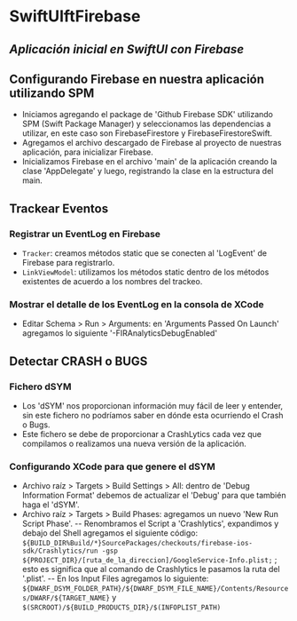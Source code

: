 # SwiftUIftFirebase
## _Aplicación inicial en SwiftUI con Firebase_

## Configurando Firebase en nuestra aplicación utilizando SPM
- Iniciamos agregando el package de 'Github Firebase SDK' utilizando SPM (Swift Package Manager) y seleccionamos las dependencias a utilizar, en este caso son FirebaseFirestore y FirebaseFirestoreSwift.
- Agregamos el archivo descargado de Firebase al proyecto de nuestras aplicación, para inicializar Firebase.
- Inicializamos Firebase en el archivo 'main' de la aplicación creando la clase 'AppDelegate' y luego, registrando la clase en la estructura del main.

## Trackear Eventos
### Registrar un EventLog en Firebase
- `Tracker`: creamos métodos static que se conecten al 'LogEvent' de Firebase para registrarlo.
- `LinkViewModel`: utilizamos los métodos static dentro de los métodos existentes de acuerdo a los nombres del trackeo.

### Mostrar el detalle de los EventLog en la consola de XCode
- Editar Schema > Run > Arguments: en 'Arguments Passed On Launch' agregamos lo siguiente '-FIRAnalyticsDebugEnabled'

## Detectar CRASH o BUGS
### Fichero dSYM
- Los 'dSYM' nos proporcionan información muy fácil de leer y entender, sin este fichero no podríamos saber en dónde esta ocurriendo el Crash o Bugs.
- Este fichero se debe de proporcionar a CrashLytics cada vez que compilamos o realizamos una nueva versión de la aplicación.

### Configurando XCode para que genere el dSYM
- Archivo raíz > Targets > Build Settings > All: dentro de 'Debug Information Format' debemos de actualizar el 'Debug' para que también haga el 'dSYM'.
- Archivo raíz > Targets > Build Phases: agregamos un nuevo 'New Run Script Phase'.
-- Renombramos el Script a 'Crashlytics', expandimos y debajo del Shell agregamos el siguiente código:  ```
${BUILD_DIR%Build/*}SourcePackages/checkouts/firebase-ios-sdk/Crashlytics/run -gsp ${PROJECT_DIR}/[ruta_de_la_direccion]/GoogleService-Info.plist; ``` ; esto es significa que al comando de Crashlytics le pasamos la ruta del '.plist'.
-- En los Input Files agregamos lo siguiente: ```
${DWARF_DSYM_FOLDER_PATH}/${DWARF_DSYM_FILE_NAME}/Contents/Resources/DWARF/${TARGET_NAME} ``` y ``` $(SRCROOT)/${BUILD_PRODUCTS_DIR}/$(INFOPLIST_PATH) ```

